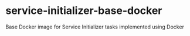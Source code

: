# service-initializer-base-docker
Base Docker image for Service Initializer tasks implemented using Docker
